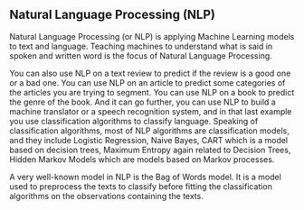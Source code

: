 ## Natural Language Processing (NLP)

Natural Language Processing (or NLP) is applying Machine Learning models to text and language. 
Teaching machines to understand what is said in spoken and written word is the focus of Natural Language Processing.

You can also use NLP on a text review to predict if the review is a good one or a bad one. You can use NLP on an article 
to predict some categories of the articles you are trying to segment. You can use NLP on a book to predict the genre of 
the book. And it can go further, you can use NLP to build a machine translator or a speech recognition system, and in
that last example you use classification algorithms to classify language. Speaking of classification algorithms, most 
of NLP algorithms are classification models, and they include Logistic Regression, Naive Bayes, CART which is a model 
based on decision trees, Maximum Entropy again related to Decision Trees, Hidden Markov Models which are models based 
on Markov processes.

A very well-known model in NLP is the Bag of Words model. It is a model used to preprocess the texts to classify before 
fitting the classification algorithms on the observations containing the texts.

